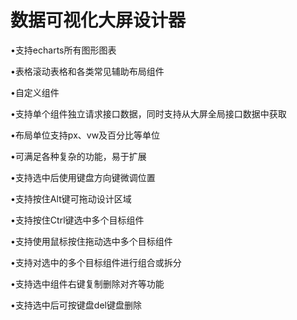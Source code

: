 # 数据可视化大屏设计器

•支持echarts所有图形图表

•表格滚动表格和各类常见辅助布局组件

•自定义组件

•支持单个组件独立请求接口数据，同时支持从大屏全局接口数据中获取

•布局单位支持px、vw及百分比等单位

•可满足各种复杂的功能，易于扩展

•支持选中后使用键盘方向键微调位置

•支持按住Alt键可拖动设计区域

•支持按住Ctrl键选中多个目标组件

•支持使用鼠标按住拖动选中多个目标组件

•支持对选中的多个目标组件进行组合或拆分

•支持选中组件右键复制删除对齐等功能

•支持选中后可按键盘del键盘删除
